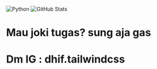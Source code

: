 ![Python](https://img.shields.io/badge/Python-3776AB?style=for-the-badge&logo=python&logoColor=white)
![GitHub Stats](https://github-readme-stats.vercel.app/api?username=Justdhif&show_icons=true&theme=dark)
# Mau joki tugas? sung aja gas
# Dm IG : dhif.tailwindcss

